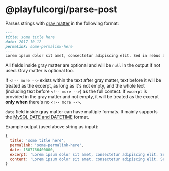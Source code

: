 # @playfulcorgi/parse-post

Parses strings with [gray matter][1] in the following format:

```md
---
title: some title here
date: 2017-10-12
permalink: some-permalink-here
---
Lorem ipsum dolor sit amet, consectetur adipiscing elit. Sed in rebus apertissimis nimium longi sumus. Nos paucis ad haec additis finem faciamus aliquando;<!-- more -->Uterque enim summo bono fruitur, id est voluptate. Fortitudinis quaedam praecepta sunt ac paene leges, quae effeminari virum vetant in dolore. Duo Reges: constructio interrete. Idemque diviserunt naturam hominis in animum et corpus.
```

All fields inside gray matter are optional and will be `null` in the output if not used. Gray matter is optional too.

If `<!-- more -->` exists within the text after gray matter, text before it will be treated as the excerpt, as long as it's not empty, and the whole text (including text before `<!-- more -->`) as the full contect. If `excerpt` is provided in the gray matter and not empty, it will be treated as the excerpt **only when** there's no `<!-- more -->`.

`date` field inside gray matter can have multiple formats. It mainly supports the [MySQL DATE and DATETIME][2] format.

Example output (used above string as input):
```js
{
  title: 'some title here',
  permalink: 'some-permalink-here',
  date: 1507766400000,
  excerpt: 'Lorem ipsum dolor sit amet, consectetur adipiscing elit. Sed in rebus apertissimis nimium longi sumus. Nos paucis ad haec additis finem faciamus aliquando;',
  content: 'Lorem ipsum dolor sit amet, consectetur adipiscing elit. Sed in rebus apertissimis nimium longi sumus. Nos paucis ad haec additis finem faciamus aliquando;<!-- more -->Uterque enim summo bono fruitur, id est voluptate. Fortitudinis quaedam praecepta sunt ac paene leges, quae effeminari virum vetant in dolore. Duo Reges: constructio interrete. Idemque diviserunt naturam hominis in animum et corpus.'
}
```

[1]: https://github.com/jonschlinkert/gray-matter
[2]: https://dev.mysql.com/doc/refman/5.7/en/date-and-time-type-overview.html

<!-- References:
https://jekyllrb.com/docs/posts/
https://github.com/jonschlinkert/gray-matter
http://nodeca.github.io/js-yaml/ -->